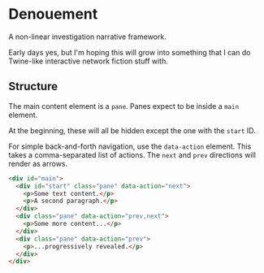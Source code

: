 # Denouement

A non-linear investigation narrative framework.

Early days yes, but I'm hoping this will grow into something that I can do Twine-like interactive network fiction stuff with.


## Structure

The main content element is a `pane`. Panes expect to be inside a `main` element.

At the beginning, these will all be hidden except the one with the `start` ID.

For simple back-and-forth navigation, use the `data-action` element. This takes
a comma-separated list of actions. The `next` and `prev` directions will render
as arrows.


```html
<div id="main">
  <div id="start" class="pane" data-action="next">
    <p>Some text content.</p>
    <p>A second paragraph.</p>
  </div>
  <div class="pane" data-action="prev,next">
    <p>Some more content...</p>
  </div>
  <div class="pane" data-action="prev">
    <p>...progressively revealed.</p>
  </div>
</div>
```
